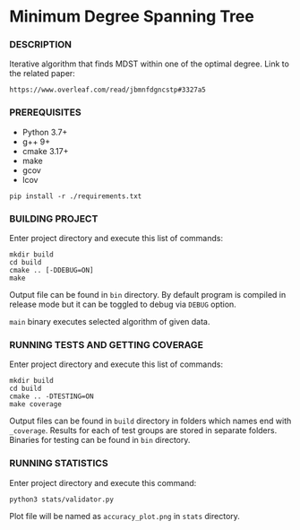 # Minimum Degree Spanning Tree

### DESCRIPTION
Iterative algorithm that finds MDST within one of the optimal degree.
Link to the related paper: 

```https://www.overleaf.com/read/jbmnfdgncstp#3327a5```

### PREREQUISITES
- Python 3.7+
- g++ 9+
- cmake 3.17+
- make
- gcov
- lcov
```
pip install -r ./requirements.txt
```

### BUILDING PROJECT
Enter project directory and execute this list of commands:
```
mkdir build
cd build
cmake .. [-DDEBUG=ON]
make
```
Output file can be found in ```bin``` directory. By default program is compiled in release mode but it can be toggled to debug via ```DEBUG``` option.

```main``` binary executes selected algorithm of given data.

### RUNNING TESTS AND GETTING COVERAGE
Enter project directory and execute this list of commands:
```
mkdir build
cd build
cmake .. -DTESTING=ON
make coverage
```
Output files can be found in ```build``` directory in folders which names end with ```_coverage```. Results for each of test groups are stored in separate folders. Binaries for testing can be found in ```bin``` directory. 

### RUNNING STATISTICS
Enter project directory and execute this command:
```
python3 stats/validator.py
```
Plot file will be named as ```accuracy_plot.png``` in ```stats``` directory. 
